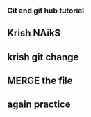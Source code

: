### Git and git hub tutorial
## Krish NAikS
## krish git change
## MERGE the file
## again practice

